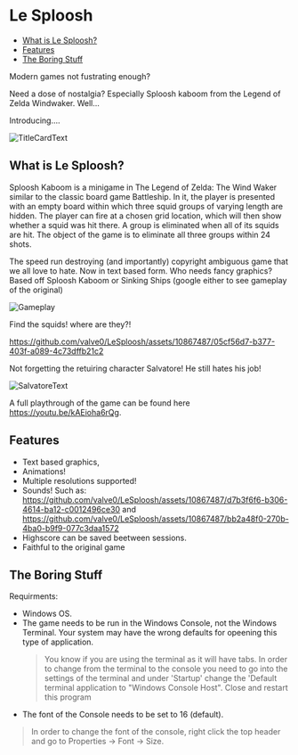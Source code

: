 # Le Sploosh

- [What is Le Sploosh?](#what-is-le-sploosh)
- [Features](#features)
- [The Boring Stuff](#the-boring-stuff)


Modern games not fustrating enough?

Need a dose of nostalgia? Especially Sploosh kaboom from the Legend of Zelda Windwaker. Well...

Introducing....

![TitleCardText](https://github.com/valve0/LeSploosh/assets/10867487/f2112242-4c39-4b63-9fca-ec7c9fbfd27b)


## What is Le Sploosh?

Sploosh Kaboom is a minigame in The Legend of Zelda: The Wind Waker similar to the classic board game Battleship. In it, the player is presented with an empty board within which three squid groups of varying length are hidden.
The player can fire at a chosen grid location, which will then show whether a squid was hit there. A group is eliminated when all of its squids are hit. The object of the game is to eliminate all three groups within 24 shots.


The speed run destroying (and importantly) copyright ambiguous game that we all love to hate. Now in text based form. Who needs fancy graphics?
Based off Sploosh Kaboom or Sinking Ships (google either to see gameplay of the original)


![Gameplay](https://github.com/valve0/LeSploosh/assets/10867487/8475348f-dcde-4a13-9981-bd9b6f3ea96d)


Find the squids! where are they?!

https://github.com/valve0/LeSploosh/assets/10867487/05cf56d7-b377-403f-a089-4c73dffb21c2

Not forgetting the retuiring character Salvatore! He still hates his job!

![SalvatoreText](https://github.com/valve0/LeSploosh/assets/10867487/e05b54cf-aebe-49d7-becd-19655a4b8778)

A full playthrough of the game can be found here https://youtu.be/kAEioha6rQg.

## Features

- Text based graphics,
- Animations!
- Multiple resolutions supported!
- Sounds! Such as:
  https://github.com/valve0/LeSploosh/assets/10867487/d7b3f6f6-b306-4614-ba12-c0012496ce30
  and
  https://github.com/valve0/LeSploosh/assets/10867487/bb2a48f0-270b-4ba0-b9f9-077c3daa1572
- Highscore can be saved beetween sessions.
- Faithful to the original game
  

## The Boring Stuff

Requirments:

- Windows OS.
- The game needs to be run in the Windows Console, not the Windows Terminal. Your system may have the wrong defaults for opeening this type of application.
  > You know if you are using the terminal as it will have tabs.
  In order to change from the terminal to the console you need to go into the settings of the terminal and
  under 'Startup' change the 'Default terminal application to "Windows Console Host". Close and restart this program
- The font of the Console needs to be set to 16 (default).
> In order to change the font of the console, right click the top header and go to Properties -> Font -> Size.
